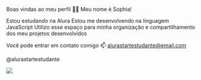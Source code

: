 Boas vindas ao meu perfil 💙💙
Meu nome é Sophia!

Estou estudando na Alura
Estou me desenvolvendo na linguagem JavaScript
Utilizo esse espaço para minha organização e compartilhamento dos meu projetos desenvolvidos

Você pode entrar em contato comigo 📫
alurastartestudante@email.com

@alurastartestudante

![](https://media.giphy.com/media/v1.Y2lkPTc5MGI3NjExdmJnbWxybWs3bzNtdjB1d3F2M3g3aWtkeGJmN2ZtdmRvOTJkcHF3ZyZlcD12MV9pbnRlcm5hbF9naWZfYnlfaWQmY3Q9Zw/Fu3OjBQiCs3s0ZuLY3/giphy.gif)

